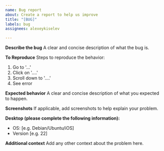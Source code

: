 ```yaml
---
name: Bug report
about: Create a report to help us improve
title: "[BUG]"
labels: bug
assignees: alexeykiselev

---
```


**Describe the bug**
A clear and concise description of what the bug is.

**To Reproduce**
Steps to reproduce the behavior:
1. Go to '...'
2. Click on '....'
3. Scroll down to '....'
4. See error

**Expected behavior**
A clear and concise description of what you expected to happen.

**Screenshots**
If applicable, add screenshots to help explain your problem.

**Desktop (please complete the following information):**
 - OS: [e.g. Debian/Ubuntu/iOS]
 - Version [e.g. 22]

**Additional context**
Add any other context about the problem here.
